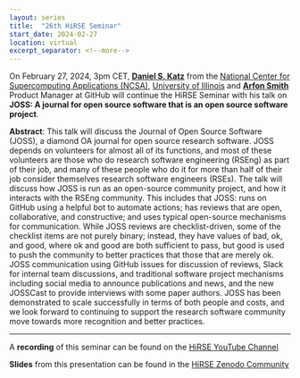```yaml
---
layout: series
title:  "26th HiRSE Seminar"
start_date: 2024-02-27
location: virtual
excerpt_separator: <!--more-->
---
```


On February 27, 2024, 3pm CET, [**Daniel S. Katz**](https://danielskatz.org) from the [National Center for Supercomputing Applications (NCSA)](https://www.ncsa.illinois.edu), [University of Illinois](https://illinois.edu) and [**Arfon Smith**](https://www.arfon.org) Product Manager at GitHub will continue the HiRSE Seminar with his talk on **JOSS: A journal for open source software that is an open source software project**. 
<!--more-->

**Abstract**: 
This talk will discuss the Journal of Open Source Software (JOSS), a diamond OA journal for open source research software. JOSS depends on volunteers for almost all of its functions, and most of these volunteers are those who do research software engineering (RSEng) as part of their job, and many of these people who do it for more than half of their job consider themselves research software engineers (RSEs). The talk will discuss how JOSS is run as an open-source community project, and how it interacts with the RSEng community. This includes that JOSS: runs on GitHub using a helpful bot to automate actions; has reviews that are open, collaborative, and constructive; and uses typical open-source mechanisms for communication. While JOSS reviews are checklist-driven, some of the checklist items are not purely binary; instead, they have values of bad, ok, and good, where ok and good are both sufficient to pass, but good is used to push the community to better practices that those that are merely ok. JOSS communication using GitHub issues for discussion of reviews, Slack for internal team discussions, and traditional software project mechanisms including social media to announce publications and news, and the new JOSSCast to provide interviews with some paper authors. JOSS has been demonstrated to scale successfully in terms of both people and costs, and we look forward to continuing to support the research software community move towards more recognition and better practices.

***
A **recording** of this seminar can be found on the [HiRSE YouTube Channel](https://www.youtube.com/watch?v=uilgnkLqpak)

**Slides** from this presentation can be found in the [HiRSE Zenodo Community](https://zenodo.org/records/10708288)
